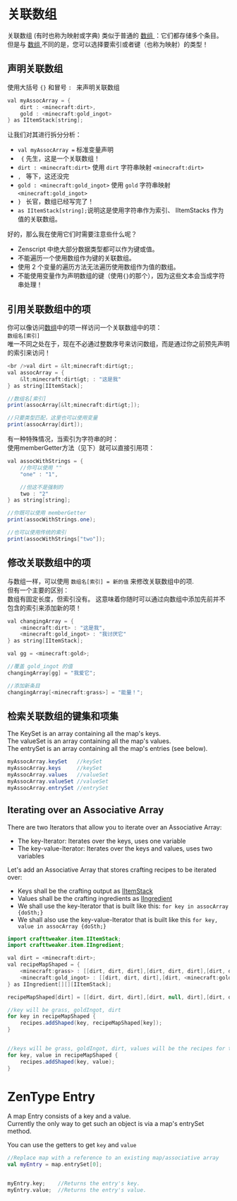 # 关联数组

关联数组 (有时也称为映射或字典) 类似于普通的 [ 数组 ](Arrays_and_Loops/)：它们都存储多个条目。 但是与 [ 数组 ](Arrays_and_Loops/) 不同的是，您可以选择要索引或者键（也称为映射）的类型！

## 声明关联数组

使用大括号 ` {} ` 和冒号 `: ` 来声明关联数组

```JAVA
val myAssocArray = {
    dirt : <minecraft:dirt>,
    gold : <minecraft:gold_ingot>
} as IItemStack[string];
```

让我们对其进行拆分分析：

- ` val myAssocArray = ` 标准变量声明
- ` {` 先生，这是一个关联数组！
- `dirt : <minecraft:dirt>` 使用 `dirt` 字符串映射 `<minecraft:dirt>`
- `, ` 等下，这还没完
- `gold : <minecraft:gold_ingot>` 使用 `gold` 字符串映射 `<minecraft:gold_ingot>`
- `} ` 长官，数组已经写完了！
- ` as IItemStack[string]; `说明这是使用字符串作为索引、 IItemStacks 作为值的关联数组。

好的，那么我在使用它们时需要注意些什么呢？

- Zenscript 中绝大部分数据类型都可以作为键或值。
- 不能遍历一个使用数组作为键的关联数组。
- 使用 2 个变量的遍历方法无法遍历使用数组作为值的数组。
- 不能使用变量作为声明数组的键（使用`{}`的那个），因为这些文本会当成字符串处理！

## 引用关联数组中的项

你可以像访问[数组](Arrays_and_Loops/)中的项一样访问一个关联数组中的项：  
`数组名[索引]`  
唯一不同之处在于，现在不必通过整数序号来访问数组，而是通过你之前预先声明的索引来访问！

```JAVA
<br />val dirt = &lt;minecraft:dirt&gt;;
val assocArray = {
    &lt;minecraft:dirt&gt; : "这是我"
} as string[IItemStack];

//数组名[索引]
print(assocArray[&lt;minecraft:dirt&gt;]);

//只要类型匹配，这里也可以使用变量
print(assocArray[dirt]);
```

有一种特殊情况，当索引为字符串的时：  
使用memberGetter方法（见下）就可以直接引用项：

```JAVA
val assocWithStrings = {
    //你可以使用 ""
    "one" : "1",

    //但这不是强制的
    two : "2"
} as string[string];

//你既可以使用 memberGetter
print(assocWithStrings.one);

//也可以使用传统的索引
print(assocWithStrings["two"]);
```

## 修改关联数组中的项

与数组一样，可以使用 ` 数组名[索引] = 新的值 ` 来修改关联数组中的项.   
但有一个主要的区别：   
数组有固定长度，但索引没有。 这意味着你随时可以通过向数组中添加先前并不包含的索引来添加新的项！

```JAVA
val changingArray = {
    <minecraft:dirt> : "这是我",
    <minecraft:gold_ingot> : "我讨厌它"
} as string[IItemStack];

val gg = <minecraft:gold>;

//覆盖 gold_ingot 的值
changingArray[gg] = "我爱它";

//添加新条目
changingArray[<minecraft:grass>] = "能量！";
```

## 检索关联数组的键集和项集

The KeySet is an array containing all the map's keys.  
The valueSet is an array containing all the map's values.  
The entrySet is an array containing all the map's entries (see below).

```JAVA
myAssocArray.keySet   //keySet
myAssocArray.keys     //keySet
myAssocArray.values   //valueSet
myAssocArray.valueSet //valueSet
myAssocArray.entrySet //entrySet
```

## Iterating over an Associative Array

There are two Iterators that allow you to iterate over an Associative Array:

- The key-Iterator: Iterates over the keys, uses one variable
- The key-value-Iterator: Iterates over the keys and values, uses two variables

Let's add an Associative Array that stores crafting recipes to be iterated over:

- Keys shall be the crafting output as [IItemStack](/Vanilla/Items/IItemStack/)
- Values shall be the crafting ingredients as [IIngredient](/Vanilla/Variable_Types/IIngredient/)
- We shall use the key-Iterator that is built like this: `for key in assocArray {doSth;}`
- We shall also use the key-value-Iterator that is built like this `for key, value in assocArray {doSth;}`

```JAVA
import crafttweaker.item.IItemStack;
import crafttweaker.item.IIngredient;

val dirt = <minecraft:dirt>;
val recipeMapShaped = {
    <minecraft:grass> : [[dirt, dirt, dirt],[dirt, dirt, dirt],[dirt, dirt, dirt]],
    <minecraft:gold_ingot> : [[dirt, dirt, dirt],[dirt, <minecraft:gold_ingot>, dirt],[dirt, dirt, dirt]]
} as IIngredient[][][IItemStack];

recipeMapShaped[dirt] = [[dirt, dirt, dirt],[dirt, null, dirt],[dirt, dirt, dirt]];

//key will be grass, goldIngot, dirt
for key in recipeMapShaped {
    recipes.addShaped(key, recipeMapShaped[key]);
}


//keys will be grass, goldIngot, dirt, values will be the recipes for them
for key, value in recipeMapShaped {
    recipes.addShaped(key, value);
}
```

# ZenType Entry

A map Entry consists of a key and a value.  
Currently the only way to get such an object is via a map's entrySet method.

You can use the getters to get `key` and `value`

```kotlin
//Replace map with a reference to an existing map/associative array
val myEntry = map.entrySet[0];


myEntry.key;    //Returns the entry's key.
myEntry.value;  //Returns the entry's value.
```
